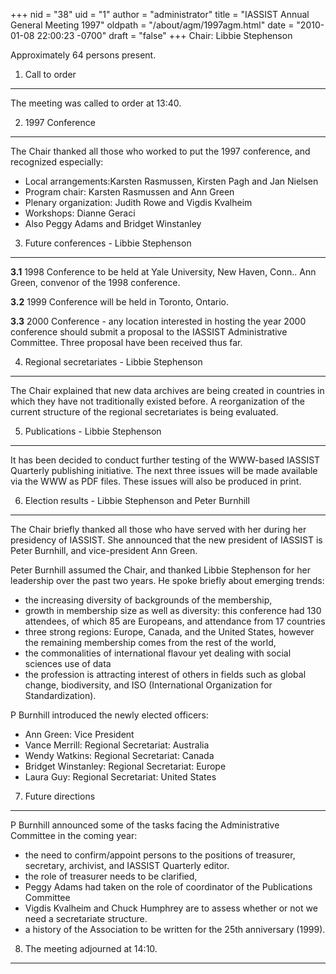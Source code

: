 +++
nid = "38"
uid = "1"
author = "administrator"
title = "IASSIST Annual General Meeting 1997"
oldpath = "/about/agm/1997agm.html"
date = "2010-01-08 22:00:23 -0700"
draft = "false"
+++
Chair: Libbie Stephenson

Approximately 64 persons present.

1. Call to order
----------------

The meeting was called to order at 13:40.

2. 1997 Conference
------------------

The Chair thanked all those who worked to put the 1997 conference, and
recognized especially:

-   Local arrangements:Karsten Rasmussen, Kirsten Pagh and Jan Nielsen
-   Program chair: Karsten Rasmussen and Ann Green
-   Plenary organization: Judith Rowe and Vigdis Kvalheim
-   Workshops: Dianne Geraci
-   Also Peggy Adams and Bridget Winstanley

3. Future conferences - Libbie Stephenson
-----------------------------------------

**3.1** 1998 Conference to be held at Yale University, New Haven, Conn..
Ann Green, convenor of the 1998 conference.

**3.2** 1999 Conference will be held in Toronto, Ontario.

**3.3** 2000 Conference - any location interested in hosting the year
2000 conference should submit a proposal to the IASSIST Administrative
Committee. Three proposal have been received thus far.

4. Regional secretariates - Libbie Stephenson
---------------------------------------------

The Chair explained that new data archives are being created in
countries in which they have not traditionally existed before. A
reorganization of the current structure of the regional secretariates is
being evaluated.

5. Publications - Libbie Stephenson
-----------------------------------

It has been decided to conduct further testing of the WWW-based IASSIST
Quarterly publishing initiative. The next three issues will be made
available via the WWW as PDF files. These issues will also be produced
in print.

6. Election results - Libbie Stephenson and Peter Burnhill
----------------------------------------------------------

The Chair briefly thanked all those who have served with her during her
presidency of IASSIST. She announced that the new president of IASSIST
is Peter Burnhill, and vice-president Ann Green.

Peter Burnhill assumed the Chair, and thanked Libbie Stephenson for her
leadership over the past two years. He spoke briefly about emerging
trends:

-   the increasing diversity of backgrounds of the membership,
-   growth in membership size as well as diversity: this conference had
    130 attendees, of which 85 are Europeans, and attendance from 17
    countries
-   three strong regions: Europe, Canada, and the United States, however
    the remaining membership comes from the rest of the world,
-   the commonalities of international flavour yet dealing with social
    sciences use of data
-   the profession is attracting interest of others in fields such as
    global change, biodiversity, and ISO (International Organization for
    Standardization).

P Burnhill introduced the newly elected officers:

-   Ann Green: Vice President
-   Vance Merrill: Regional Secretariat: Australia
-   Wendy Watkins: Regional Secretariat: Canada
-   Bridget Winstanley: Regional Secretariat: Europe
-   Laura Guy: Regional Secretariat: United States

7. Future directions
--------------------

P Burnhill announced some of the tasks facing the Administrative
Committee in the coming year:

-   the need to confirm/appoint persons to the positions of treasurer,
    secretary, archivist, and IASSIST Quarterly editor.
-   the role of treasurer needs to be clarified,
-   Peggy Adams had taken on the role of coordinator of the Publications
    Committee
-   Vigdis Kvalheim and Chuck Humphrey are to assess whether or not we
    need a secretariate structure.
-   a history of the Association to be written for the 25th anniversary
    (1999).

8. The meeting adjourned at 14:10.
----------------------------------
